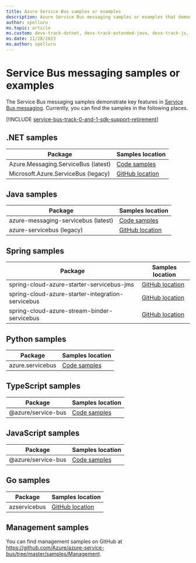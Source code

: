 ```yaml
---
title: Azure Service Bus samples or examples
description: Azure Service Bus messaging samples or examples that demonstrate key features. 
author: spelluru
ms.topic: article
ms.custom: devx-track-dotnet, devx-track-extended-java, devx-track-js, devx-track-python, devx-track-ts
ms.date: 11/28/2023
ms.author: spelluru
---
```


# Service Bus messaging samples or examples
The Service Bus messaging samples demonstrate key features in [Service Bus messaging](https://azure.microsoft.com/services/service-bus/). Currently, you can find the samples in the following places.

[!INCLUDE [service-bus-track-0-and-1-sdk-support-retirement](../../includes/service-bus-track-0-and-1-sdk-support-retirement.md)]

## .NET samples

| Package | Samples location | 
| ------- | ---------------- | 
| Azure.Messaging.ServiceBus (latest) | [Code samples](/samples/azure/azure-sdk-for-net/azuremessagingservicebus-samples/) | 
| Microsoft.Azure.ServiceBus (legacy) | [GitHub location](https://github.com/Azure/azure-service-bus/tree/master/samples/DotNet/Microsoft.Azure.ServiceBus) |

## Java samples
| Package | Samples location | 
| ------- | ---------------- | 
| azure-messaging-servicebus (latest) | [Code samples](/samples/azure/azure-sdk-for-java/servicebus-samples/) |
| azure-servicebus (legacy) | [GitHub location](https://github.com/Azure/azure-service-bus/tree/master/samples/Java) |

## Spring samples
| Package                                           | Samples location                                                                                                                                                          | 
|---------------------------------------------------|---------------------------------------------------------------------------------------------------------------------------------------------------------------------------| 
| spring-cloud-azure-starter-servicebus-jms         | [GitHub location](https://github.com/Azure-Samples/azure-spring-boot-samples/tree/spring-cloud-azure_v4.3.0/servicebus/spring-cloud-azure-starter-servicebus-jms)         |
| spring-cloud-azure-starter-integration-servicebus | [GitHub location](https://github.com/Azure-Samples/azure-spring-boot-samples/tree/spring-cloud-azure_v4.3.0/servicebus/spring-cloud-azure-starter-integration-servicebus) |
| spring-cloud-azure-stream-binder-servicebus       | [GitHub location](https://github.com/Azure-Samples/azure-spring-boot-samples/tree/spring-cloud-azure_v4.3.0/servicebus/spring-cloud-azure-stream-binder-servicebus)       |

## Python samples
| Package | Samples location |
| -------------------- | ----------------------- |
| azure.servicebus | [Code samples](/samples/azure/azure-sdk-for-python/servicebus-samples/) |

## TypeScript samples
| Package | Samples location | 
| ------- | ---------------- | 
| @azure/service-bus | [Code samples](/samples/azure/azure-sdk-for-js/service-bus-typescript/) | 

## JavaScript samples
| Package | Samples location | 
| ------- | ---------------- | 
| @azure/service-bus | [Code samples](/samples/azure/azure-sdk-for-js/service-bus-javascript/) | 

## Go samples
| Package | Samples location | 
| ------- | ---------------- | 
| azservicebus | [GitHub location](https://pkg.go.dev/github.com/Azure/azure-sdk-for-go/sdk/messaging/azservicebus#pkg-examples) |

## Management samples
You can find management samples on GitHub at https://github.com/Azure/azure-service-bus/tree/master/samples/Management.
